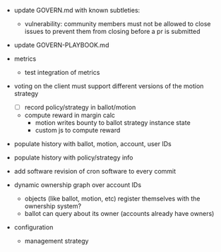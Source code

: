 - update GOVERN.md with known subtleties:
  - vulnerability: community members must not be allowed to close issues to prevent them from closing before a pr is submitted
- update GOVERN-PLAYBOOK.md

- metrics
  - test integration of metrics

- voting on the client must support different versions of the motion strategy
  - [ ] record policy/strategy in ballot/motion
  - compute reward in margin calc
    - motion writes bounty to ballot strategy instance state
    - custom js to compute reward

- populate history with ballot, motion, account, user IDs
- populate history with policy/strategy info

- add software revision of cron software to every commit

- dynamic ownership graph over account IDs
  - objects (like ballot, motion, etc) register themselves with the ownership system?
  - ballot can query about its owner (accounts already have owners)


- configuration
  - management strategy
